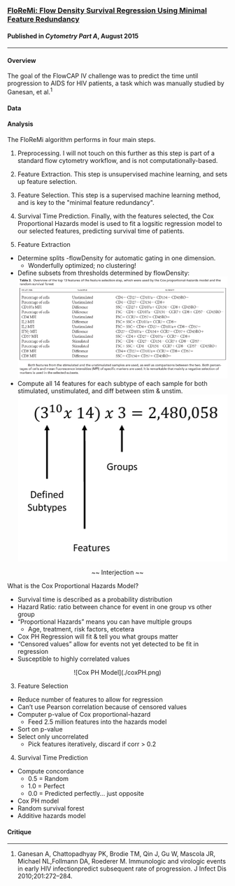### [FloReMi: Flow Density Survival Regression Using Minimal Feature Redundancy](http://www.dx.doi.org/10.1002/cyto.a.22734)

#### Published in *Cytometry Part A*, August 2015

*****

#### Overview
The goal of the FlowCAP IV challenge was to predict the time until progression to AIDS for HIV patients, a task which was manually studied by Ganesan, et al.<sup>1</sup>

#### Data

#### Analysis
The FloReMi algorithm performs in four main steps.  
1. Preprocessing.  I will not touch on this further as this step is part of a standard flow cytometry workflow, and is not computationally-based.  
2. Feature Extraction.  This step is unsupervised machine learning, and sets up feature selection.  
3. Feature Selection. This step is a supervised machine learning method, and is key to the "minimal feature redundancy".  
4. Survival Time Prediction.  Finally, with the features selected, the Cox Proportional Hazards model is used to fit a logsitic regression model to our selected features, predicting survival time of patients.  

2. Feature Extraction
- Determine splits -flowDensity for automatic gating in one dimension.  
	+ Wonderfully optimized; no clustering!  
- Define subsets from thresholds determined by flowDensity:  
![Defined Subsets](./definedsubsets.png)
- Compute all 14 features for each subtype of each sample for both stimulated, unstimulated, and diff between stim & unstim. 
![Equation](./equation.png)

<center> ~~ Interjection ~~  </center>

What is the Cox Proportional Hazards Model?  
- Survival time is described as a probability distribution  
- Hazard Ratio: ratio between chance for event in one group vs other group  
- “Proportional Hazards” means you can have multiple groups  
	+ Age, treatment, risk factors, etcetera  
- Cox PH Regression will fit & tell you what groups matter  
- “Censored values” allow for events not yet detected to be fit in regression  
- Susceptible to highly correlated values  

<center>![Cox PH Model](./coxPH.png) </center>  

3. Feature Selection
- Reduce number of features to allow for regression  
- Can’t use Pearson correlation because of censored values  
- Computer p-value of Cox proportional-hazard  
	+ Feed 2.5 million features into the hazards model  
- Sort on p-value  
- Select only uncorrelated  
	+ Pick features iteratively, discard if corr > 0.2

4. Survival Time Prediction
- Compute concordance
	+ 0.5 = Random
	+ 1.0 = Perfect
	+ 0.0 = Predicted perfectly... just opposite
- Cox PH model
- Random survival forest
- Additive hazards model

#### Critique

*****
1. Ganesan A, Chattopadhyay PK, Brodie TM, Qin J, Gu W, Mascola JR, Michael NL,Follmann DA, Roederer M. Immunologic and virologic events in early HIV infectionpredict subsequent rate of progression. J Infect Dis 2010;201:272–284.